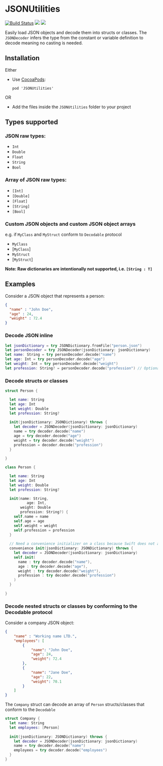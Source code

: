# JSONUtilities

[![Build Status](https://travis-ci.org/lucianomarisi/JSONUtilities.svg?branch=master)](https://travis-ci.org/lucianomarisi/JSONUtilities)
[![](https://img.shields.io/cocoapods/v/JSONUtilities.svg)](https://cocoapods.org/pods/JSONUtilities)
[![](https://img.shields.io/cocoapods/p/JSONUtilities.svg?style=flat)](https://cocoapods.org/pods/JSONUtilities)


Easily load JSON objects and decode them into structs or classes. The `JSONDecoder` infers the type from the constant or variable definition to decode meaning no casting is needed.

## Installation

Either

- Use [CocoaPods](http://cocoapods.org):

	`pod 'JSONUtilities'`

OR

- Add the files inside the `JSONUtilities` folder to your project

## Types supported

### JSON raw types:

- `Int`
- `Double`
- `Float`
- `String`
- `Bool`

### Array of JSON raw types:

- `[Int]`
- `[Double]`
- `[Float]`
- `[String]`
- `[Bool]`

### Custom JSON objects and custom JSON object arrays

e.g. if `MyClass` and `MyStruct` conform to `Decodable` protocol

- `MyClass`
- [`MyClass`]
- `MyStruct`
- [`MyStruct`]


**Note: Raw dictionaries are intentionally not supported, i.e. `[String : T]`**


## Examples

Consider a JSON object that represents a person:

```json
{
  "name" : "John Doe",
  "age" : 24,
  "weight" : 72.4
}
```

### Decode JSON inline

```swift
let jsonDictionary = try JSONDictionary.fromFile("person.json")
let personDecoder = try JSONDecoder(jsonDictionary: jsonDictionary)
let name: String = try personDecoder.decode("name")
let age: Int = try personDecoder.decode("age")
let weight: Int = try personDecoder.decode("weight")
let profession: String? = personDecoder.decode("profession") // Optional decoding
```

### Decode structs or classes

```swift
struct Person {

  let name: String
  let age: Int
  let weight: Double
  let profession: String?
   
  init(jsonDictionary: JSONDictionary) throws {
    let decoder = JSONDecoder(jsonDictionary: jsonDictionary)
    name = try decoder.decode("name")
    age = try decoder.decode("age")
    weight = try decoder.decode("weight")
    profession = decoder.decode("profession")
  }
  
}
```

```swift
class Person {

  let name: String
  let age: Int
  let weight: Double
  let profession: String?

  init(name: String,
    	  age: Int,
       weight: Double
       profession: String?) {
    self.name = name
    self.age = age
    self.weight = weight
    self.profession = profession
  }
  
  // Need a convenience initializer on a class because Swift does not allow to throw on a designated initializer
  convenience init(jsonDictionary: JSONDictionary) throws {
    let decoder = JSONDecoder(jsonDictionary: jsonDictionary)
    self.init(
      name : try decoder.decode("name"),
      age : try decoder.decode("age"),
      weight : try decoder.decode("weight"),
      profession : try decoder.decode("profession")
    )
  }
  
}
```

### Decode nested structs or classes by conforming to the Decodable protocol

Consider a company JSON object:

```json
{
    "name" : "Working name LTD.",
    "employees": [
        {
            "name": "John Doe",
            "age": 24,
            "weight": 72.4
        },
        {
            "name": "Jane Doe",
            "age": 22,
            "weight": 70.1
        }
    ]
}
```

The `Company` struct can decode an array of `Person` structs/classes that conform to the `Decodable`

```swift
struct Company {
  let name: String
  let employees: [Person]
  
  init(jsonDictionary: JSONDictionary) throws {
    let decoder = JSONDecoder(jsonDictionary: jsonDictionary)
    name = try decoder.decode("name")
    employees = try decoder.decode("employees")
  }
}
```